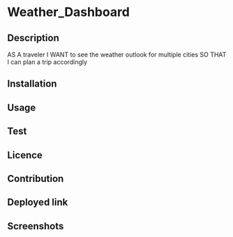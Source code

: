 # Weather_Dashboard

## Description
AS A traveler I WANT to see the weather outlook for multiple cities SO THAT I can plan a trip accordingly

## Installation

## Usage

## Test

## Licence

## Contribution

## Deployed link

## Screenshots
